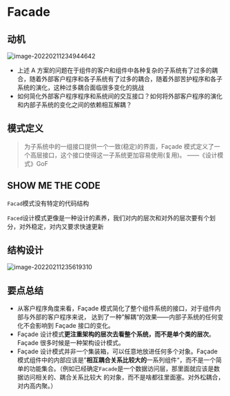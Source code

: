 # Facade

## 动机

![image-20220211234944642](https://s2.loli.net/2022/02/11/NqVEoMZ48xW5PtF.png)

* 上述 A 方案的问题在于组件的客户和组件中各种复杂的子系统有了过多的耦合，随着外部客户程序和各子系统有了过多的耦合，随着外部苦护程序和各子系统的演化，这种过多耦合面临很多变化的挑战
* 如何简化外部客户程序程序和系统间的交互接口？如何将外部客户程序的演化和内部子系统的变化之间的依赖相互解耦？

## 模式定义

> 为子系统中的一组接口提供一个一致(稳定)的界面，Façade 模式定义了一个高层接口，这个接口使得这一子系统更加容易使用(复用)。	——《设计模式》GoF



## SHOW ME THE CODE

`Facad`模式没有特定的代码结构

`Faced`设计模式更像是一种设计的素养，我们对内的层次和对外的层次要有个划分，对外稳定，对内又要求快速更新



## 结构设计

![image-20220211235619310](https://s2.loli.net/2022/02/11/pZKJaQ6HSzIU2XP.png)

## 要点总结

- 从客户程序角度来看，Façade 模式简化了整个组件系统的接口，对于组件内部与外部的客户程序来说， 达到了一种”解耦“的效果——内部子系统的任何变化不会影响到 Façade 接口的变化。
- Façade 设计模式**更注重架构的层次去看整个系统，而不是单个类的层次**。Façade 很多时候是一种架构设计模式。
- Façade 设计模式并非一个集装箱，可以任意地放进任何多个对象。Façade 模式组件中的内部应该是”**相互耦合关系比较大的**一系列组件“，而不是一个简单的功能集合。（例如已经确定`Facade`是一个数据访问层，那里面就应该是数据访问相关的、耦合关系比较大 的对象，而不是啥都往里面塞。对外松耦合，对内高内聚。）